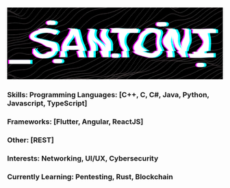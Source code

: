 ![Banner](/Banner.png)

### Skills:       Programming Languages: [C++, C, C#, Java, Python, Javascript, TypeScript]
###               Frameworks: [Flutter, Angular, ReactJS]
###               Other: [REST]
### Interests:    Networking, UI/UX, Cybersecurity
### Currently Learning: Pentesting, Rust, Blockchain
